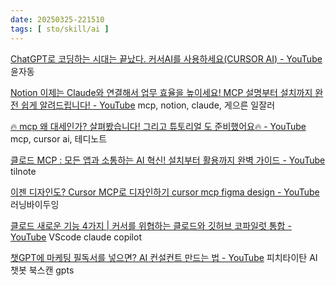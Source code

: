 ```yaml
---
date: 20250325-221510
tags: [ sto/skill/ai ]
---
```


[ChatGPT로 코딩하는 시대는 끝났다. 커서AI를 사용하세요(CURSOR AI) - YouTube](https://www.youtube.com/watch?v=gKCklJOWB6o) 윤자동

[Notion 이제는 Claude와 연결해서 업무 효율을 높이세요! MCP 설명부터 설치까지 완전 쉽게 알려드립니다! - YouTube](https://www.youtube.com/watch?v=opl0m4SVB80) mcp, notion, claude, 게으른 일잘러

[🔥 mcp 왜 대세인가? 살펴봤습니다! 그리고 튜토리얼 도 준비했어요🔥 - YouTube](https://www.youtube.com/watch?v=VKIl0TIDKQg&t=890s) mcp, cursor ai, 테디노트

[클로드 MCP : 모든 앱과 소통하는 AI 혁신! 설치부터 활용까지 완벽 가이드 - YouTube](https://www.youtube.com/watch?v=Ug1w8Lr4Sy8) tilnote

[이젠 디자인도? Cursor MCP로 디자인하기 cursor mcp figma design - YouTube](https://www.youtube.com/watch?v=k18MEejVtHE)  러닝바이두잉

[클로드 새로운 기능 4가지 \| 커서를 위협하는 클로드와 깃허브 코파일럿 통합 - YouTube](https://www.youtube.com/watch?v=N0whh_X0lwY) VScode claude copilot

[챗GPT에 마케팅 필독서를 넣으면? AI 컨설컨트 만드는 법 - YouTube](https://www.youtube.com/watch?v=R7r6itJfH2s) 피치타이탄 AI 챗봇 북스캔 gpts

